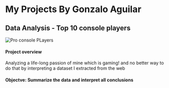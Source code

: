 # My Projects By Gonzalo Aguilar




## Data Analysis - Top 10 console players 
![Pro console PLayers](file:///Users/franciasgaberielacareres/Downloads/4e8db1cb9e03af414122bea4c92fee99.jpg)


#### Project overview

Analyzing a life-long passion of mine which is gaming! and no better
way to do that by interpreting a dataset I extracted from the web

#### Objectve: Summarize the data and interpret all conclusions 








